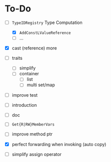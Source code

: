 # To-Do

- [ ] `TypeIDRegistry` Type Computation
  - [x] `AddConstLValueReference` 
  - [ ] ...
- [x] cast (reference) more
- [ ] traits
  - [ ] simplify
  - [ ] container
    - [ ] list
    - [ ] multi set/map
- [ ] improve test
- [ ] introduction
- [ ] doc
- [ ] `Get{R|RW}MemberVars` 
- [ ] improve method ptr
- [x] perfect forwarding when invoking (auto copy)
- [ ] simplify assign operator


